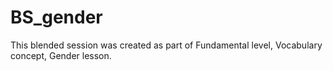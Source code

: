# BS_gender
 This blended session was created as part of Fundamental level, Vocabulary concept, Gender lesson.
